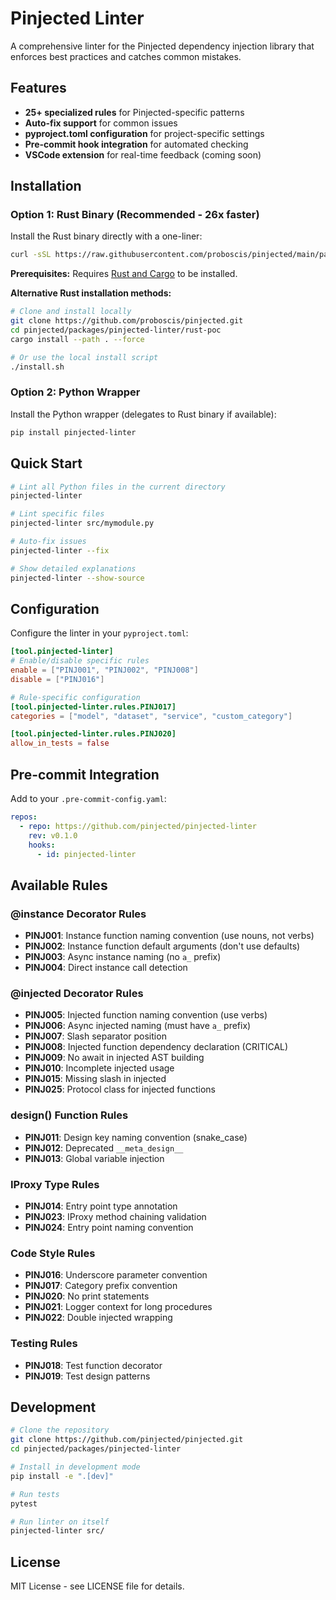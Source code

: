 # Pinjected Linter

A comprehensive linter for the Pinjected dependency injection library that enforces best practices and catches common mistakes.

## Features

- **25+ specialized rules** for Pinjected-specific patterns
- **Auto-fix support** for common issues
- **pyproject.toml configuration** for project-specific settings
- **Pre-commit hook integration** for automated checking
- **VSCode extension** for real-time feedback (coming soon)

## Installation

### Option 1: Rust Binary (Recommended - 26x faster)

Install the Rust binary directly with a one-liner:

```bash
curl -sSL https://raw.githubusercontent.com/proboscis/pinjected/main/packages/pinjected-linter/rust-poc/remote-install.sh | bash
```

**Prerequisites:** Requires [Rust and Cargo](https://rustup.rs/) to be installed.

**Alternative Rust installation methods:**
```bash
# Clone and install locally
git clone https://github.com/proboscis/pinjected.git
cd pinjected/packages/pinjected-linter/rust-poc
cargo install --path . --force

# Or use the local install script
./install.sh
```

### Option 2: Python Wrapper

Install the Python wrapper (delegates to Rust binary if available):

```bash
pip install pinjected-linter
```

## Quick Start

```bash
# Lint all Python files in the current directory
pinjected-linter

# Lint specific files
pinjected-linter src/mymodule.py

# Auto-fix issues
pinjected-linter --fix

# Show detailed explanations
pinjected-linter --show-source
```

## Configuration

Configure the linter in your `pyproject.toml`:

```toml
[tool.pinjected-linter]
# Enable/disable specific rules
enable = ["PINJ001", "PINJ002", "PINJ008"]
disable = ["PINJ016"]

# Rule-specific configuration
[tool.pinjected-linter.rules.PINJ017]
categories = ["model", "dataset", "service", "custom_category"]

[tool.pinjected-linter.rules.PINJ020]
allow_in_tests = false
```

## Pre-commit Integration

Add to your `.pre-commit-config.yaml`:

```yaml
repos:
  - repo: https://github.com/pinjected/pinjected-linter
    rev: v0.1.0
    hooks:
      - id: pinjected-linter
```

## Available Rules

### @instance Decorator Rules
- **PINJ001**: Instance function naming convention (use nouns, not verbs)
- **PINJ002**: Instance function default arguments (don't use defaults)
- **PINJ003**: Async instance naming (no `a_` prefix)
- **PINJ004**: Direct instance call detection

### @injected Decorator Rules
- **PINJ005**: Injected function naming convention (use verbs)
- **PINJ006**: Async injected naming (must have `a_` prefix)
- **PINJ007**: Slash separator position
- **PINJ008**: Injected function dependency declaration (CRITICAL)
- **PINJ009**: No await in injected AST building
- **PINJ010**: Incomplete injected usage
- **PINJ015**: Missing slash in injected
- **PINJ025**: Protocol class for injected functions

### design() Function Rules
- **PINJ011**: Design key naming convention (snake_case)
- **PINJ012**: Deprecated `__meta_design__`
- **PINJ013**: Global variable injection

### IProxy Type Rules
- **PINJ014**: Entry point type annotation
- **PINJ023**: IProxy method chaining validation
- **PINJ024**: Entry point naming convention

### Code Style Rules
- **PINJ016**: Underscore parameter convention
- **PINJ017**: Category prefix convention
- **PINJ020**: No print statements
- **PINJ021**: Logger context for long procedures
- **PINJ022**: Double injected wrapping

### Testing Rules
- **PINJ018**: Test function decorator
- **PINJ019**: Test design patterns

## Development

```bash
# Clone the repository
git clone https://github.com/pinjected/pinjected.git
cd pinjected/packages/pinjected-linter

# Install in development mode
pip install -e ".[dev]"

# Run tests
pytest

# Run linter on itself
pinjected-linter src/
```

## License

MIT License - see LICENSE file for details.
